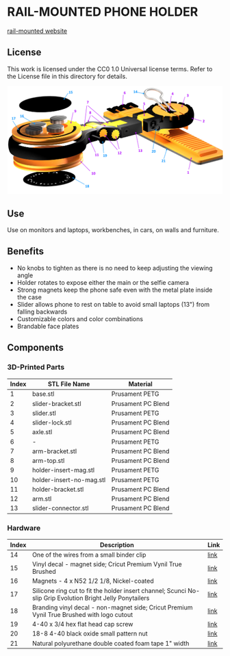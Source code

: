 # RAIL-MOUNTED PHONE HOLDER
[rail-mounted website](https://www.rail-mounted.com)

## License

This work is licensed under the CC0 1.0 Universal license terms. Refer to the License file in this directory for details.

![Rail-Mounted Phone Holde](art/rm.jpg)

## Use

Use on monitors and laptops, workbenches, in cars, on walls and furniture.

## Benefits

  - No knobs to tighten as there is no need to keep adjusting the viewing angle
  - Holder rotates to expose either the main or the selfie camera
  - Strong magnets keep the phone safe even with the metal plate inside the case
  - Slider allows phone to rest on table to avoid small laptops (13") from falling backwards
  - Customizable colors and color combinations
  - Brandable face plates

## Components

### 3D-Printed Parts

| Index | STL File Name | Material |
| ----- | ------------- | -------- |
| 1     | base.stl                 | Prusament PETG |
| 2     | slider-bracket.stl       | Prusament PC Blend |
| 3     | slider.stl               | Prusament PETG |
| 4     | slider-lock.stl          | Prusament PC Blend |
| 5     | axle.stl                 | Prusament PC Blend |
| 6     | -                        | Prusament PETG |
| 7     | arm-bracket.stl          | Prusament PC Blend |
| 8     | arm-top.stl              | Prusament PC Blend |
| 9     | holder-insert-mag.stl    | Prusament PETG |
| 10    | holder-insert-no-mag.stl | Prusament PETG |
| 11    | holder-bracket.stl       | Prusament PC Blend |
| 12    | arm.stl                  | Prusament PC Blend |
| 13    | slider-connector.stl     | Prusament PC Blend |

### Hardware

| Index | Description  | Link |
| ----- | ------------ | ---- | 
| 14    | One of the wires from a small binder clip | [link](https://www.amazon.com/Mr-Binder-Clips-Small-Office/dp/B0882T9GFN) |
| 15    | Vinyl decal - magnet side; Cricut Premium Vynil True Brushed | [link](https://cricut.com/en_us/premium-vinyltm-true-brushed.html)|
| 16    | Magnets - 4 x N52 1/2 1/8, Nickel-coated | [link](https://www.kjmagnetics.com/proddetail.asp?prod=D82-N52) |
| 17    | Silicone ring cut to fit the holder insert channel; Scunci No-slip Grip Evolution Bright Jelly Ponytailers | [link](https://www.amazon.com/Scunci-28pk-Noslp-Evolution-Elastics/dp/B00H3R28C6/) |
| 18    | Branding vinyl decal - non-magnet side; Cricut Premium Vynil True Brushed with logo cutout | [link](https://cricut.com/en_us/premium-vinyltm-true-brushed.html) |
| 19    | 4-40 x 3/4 hex flat head cap screw | [link](https://www.mcmaster.com/socket-head-cap-screws/head-type~flat/thread-size~4-40/length~3-4-2/) |
| 20    | 18-8 4-40 black oxide small pattern nut | [link](https://www.mcmaster.com/nuts/thread-size~4-40/finish~black-oxide/hex-nut-profile~narrow/) |
| 21    | Natural polyurethane double coated foam tape 1" width | [link](https://www.amazon.com/Mounting-Papercrafting-Projects-Adhesive-Converted/dp/B07MDM4X4C/) | 